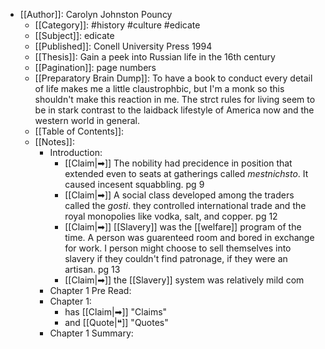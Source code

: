 - [[Author]]: Carolyn Johnston Pouncy
	- [[Category]]: #history #culture #edicate
	- [[Subject]]: edicate
	- [[Published]]: Conell University Press 1994 
	- [[Thesis]]: Gain a peek into Russian life in the 16th century
	- [[Pagination]]: page numbers
	- [[Preparatory Brain Dump]]: To have a book to conduct every detail of life makes me a little claustrophbic, but I'm a monk so this shouldn't make this reaction in me. The strct rules for living seem to be in stark contrast to the laidback lifestyle of America now and the western world in general.
	- [[Table of Contents]]:
	- [[Notes]]:
		- Introduction:
			- [[Claim|➡]] The nobility had precidence in position that extended even to seats at gatherings called _mestnichsto_. It caused incesent squabbling. pg 9
			- [[Claim|➡]] A social class developed among the traders called the _gosti_. they controlled international trade and the royal monopolies like vodka, salt, and copper. pg 12
			- [[Claim|➡]] [[Slavery]] was the [[welfare]] program of the time. A person was guarenteed room and bored in exchange for work. I person might choose to sell themselves into slavery if they couldn't find patronage, if they were an artisan. pg 13
			- [[Claim|➡]] the [[Slavery]] system was relatively mild com
		- Chapter 1 Pre Read: 
		- Chapter 1:
			- has [[Claim|➡]] "Claims"
			- and [[Quote|❝]] "Quotes"
		- Chapter 1 Summary: